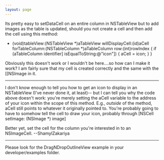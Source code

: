 ```yaml
---
layout: page
---
```


Its pretty easy to setDataCell on an entire column in NSTableView but to add images as the table is updated, should you not create a cell and then add the cell using this method:

    

- (void)tableView:(NSTableView *)aTableView willDisplayCell:(id)aCell forTableColumn:(NSTableColumn *)aTableColumn row:(int)rowIndex
{
    if (aTableColumn identifier] isEqualToString:@"icon"])
    {
        aCell = icon;
    }
}



Obviously this doesn't work or I wouldn't be here....so how can I make it work? I am fairly sure that my cell is created correctly and the same with the [[NSImage in it.

----

I don't know enough to tell you how to get an icon to display in an NSTableView (I've never done it, at least)-- but I can tell you why the code above doesn't work: you're merely setting the aCell variable to the address of your icon within the scope of this method. E.g., *outside* of the method, aCell still points to whatever it originally pointed to. You're probably going to have to somehow tell the cell to draw your icon, probably through [NSCell setImage: (NSImage *) image]

Better yet, set the cell for the column you're interested in to an NSImageCell.
--ShamylZakariya

----

Please look for the DragNDropOutlineView example in your developer/examples folder.
